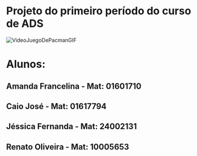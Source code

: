 # Projeto do primeiro período do curso de ADS

![VideoJuegoDePacmanGIF](https://github.com/rentsoo/pacman/assets/131482482/da11d772-0b6f-420c-b5ba-83216ea02fd2)

# Alunos:

## Amanda Francelina - Mat: 01601710
## Caio José - Mat: 01617794
## Jéssica Fernanda - Mat: 24002131
## Renato Oliveira - Mat: 10005653
